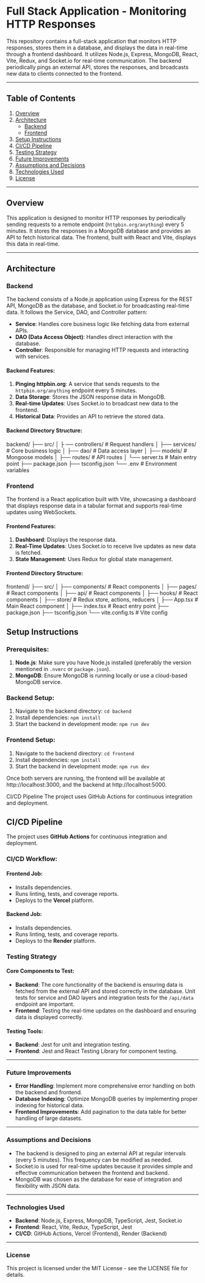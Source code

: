 # Full Stack Application - Monitoring HTTP Responses

This repository contains a full-stack application that monitors HTTP responses, stores them in a database, and displays the data in real-time through a frontend dashboard. It utilizes Node.js, Express, MongoDB, React, Vite, Redux, and Socket.io for real-time communication. The backend periodically pings an external API, stores the responses, and broadcasts new data to clients connected to the frontend.

---

## Table of Contents

1. [Overview](#overview)
2. [Architecture](#architecture)
   - [Backend](#backend)
   - [Frontend](#frontend)
3. [Setup Instructions](#setup-instructions)
4. [CI/CD Pipeline](#cicd-pipeline)
5. [Testing Strategy](#testing-strategy)
6. [Future Improvements](#future-improvements)
7. [Assumptions and Decisions](#assumptions-and-decisions)
8. [Technologies Used](#technologies-used)
9. [License](#license)

---

## Overview

This application is designed to monitor HTTP responses by periodically sending requests to a remote endpoint (`httpbin.org/anything`) every 5 minutes. It stores the responses in a MongoDB database and provides an API to fetch historical data. The frontend, built with React and Vite, displays this data in real-time.

---

## Architecture

### Backend

The backend consists of a Node.js application using Express for the REST API, MongoDB as the database, and Socket.io for broadcasting real-time data. It follows the Service, DAO, and Controller pattern:

- **Service**: Handles core business logic like fetching data from external APIs.
- **DAO (Data Access Object)**: Handles direct interaction with the database.
- **Controller**: Responsible for managing HTTP requests and interacting with services.

#### Backend Features:
1. **Pinging httpbin.org**: A service that sends requests to the `httpbin.org/anything` endpoint every 5 minutes.
2. **Data Storage**: Stores the JSON response data in MongoDB.
3. **Real-time Updates**: Uses Socket.io to broadcast new data to the frontend.
4. **Historical Data**: Provides an API to retrieve the stored data.

#### Backend Directory Structure:

backend/ 
    ├── src/ │ ├
        ── controllers/ # Request handlers │ 
        ├── services/ # Core business logic │ 
        ├── dao/ # Data access layer │ 
        ├── models/ # Mongoose models │ 
        ├── routes/ # API routes │ 
    └── server.ts # Main entry point 
    ├── package.json 
    ├── tsconfig.json 
    └── .env # Environment variables

### Frontend

The frontend is a React application built with Vite, showcasing a dashboard that displays response data in a tabular format and supports real-time updates using WebSockets.

#### Frontend Features:
1. **Dashboard**: Displays the response data.
2. **Real-Time Updates**: Uses Socket.io to receive live updates as new data is fetched.
3. **State Management**: Uses Redux for global state management.

#### Frontend Directory Structure:

frontend/ 
    ├── src/ │ 
        ├── components/ # React components │ 
        ├── pages/ # React components │ 
        ├── api/ # React components │ 
        ├── hooks/ # React components │ 
        ├── store/ # Redux store, actions, reducers │ 
    ├── App.tsx # Main React component │ 
    ├── index.tsx # React entry point 
    ├── package.json 
    ├── tsconfig.json 
    └── vite.config.ts # Vite config

## Setup Instructions

### Prerequisites:
1. **Node.js**: Make sure you have Node.js installed (preferably the version mentioned in `.nvmrc` or `package.json`).
2. **MongoDB**: Ensure MongoDB is running locally or use a cloud-based MongoDB service.

### Backend Setup:
1. Navigate to the backend directory:
   ```cd backend```
2. Install dependencies:
   ```npm install```
2. Start the backend in development mode:
   ```npm run dev```

### Frontend Setup:
1. Navigate to the backend directory:
   ```cd frontend```
2. Install dependencies:
   ```npm install```
2. Start the backend in development mode:
   ```npm run dev```

   
Once both servers are running, the frontend will be available at http://localhost:3000, and the backend at http://localhost:5000.

CI/CD Pipeline
The project uses GitHub Actions for continuous integration and deployment.

## CI/CD Pipeline

The project uses **GitHub Actions** for continuous integration and deployment.

### CI/CD Workflow:

#### **Frontend Job:**
- Installs dependencies.
- Runs linting, tests, and coverage reports.
- Deploys to the **Vercel** platform.

#### **Backend Job:**
- Installs dependencies.
- Runs linting, tests, and coverage reports.
- Deploys to the **Render** platform.


### Testing Strategy

#### Core Components to Test:
- **Backend**: The core functionality of the backend is ensuring data is fetched from the external API and stored correctly in the database. Unit tests for service and DAO layers and integration tests for the `/api/data` endpoint are important.
- **Frontend**: Testing the real-time updates on the dashboard and ensuring data is displayed correctly.

#### Testing Tools:
- **Backend**: Jest for unit and integration testing.
- **Frontend**: Jest and React Testing Library for component testing.

---

### Future Improvements

- **Error Handling**: Implement more comprehensive error handling on both the backend and frontend.
- **Database Indexing**: Optimize MongoDB queries by implementing proper indexing for historical data.
- **Frontend Improvements**: Add pagination to the data table for better handling of large datasets.

---

### Assumptions and Decisions

- The backend is designed to ping an external API at regular intervals (every 5 minutes). This frequency can be modified as needed.
- Socket.io is used for real-time updates because it provides simple and effective communication between the frontend and backend.
- MongoDB was chosen as the database for ease of integration and flexibility with JSON data.

---

### Technologies Used

- **Backend**: Node.js, Express, MongoDB, TypeScript, Jest, Socket.io
- **Frontend**: React, Vite, Redux, TypeScript, Jest
- **CI/CD**: GitHub Actions, Vercel (Frontend), Render (Backend)

---

### License

This project is licensed under the MIT License - see the LICENSE file for details.





